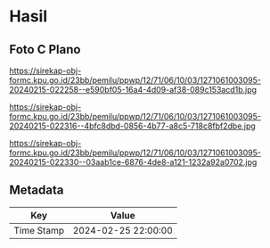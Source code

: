 # Hasil

## Foto C Plano

https://sirekap-obj-formc.kpu.go.id/23bb/pemilu/ppwp/12/71/06/10/03/1271061003095-20240215-022258--e590bf05-16a4-4d09-af38-089c153acd1b.jpg

https://sirekap-obj-formc.kpu.go.id/23bb/pemilu/ppwp/12/71/06/10/03/1271061003095-20240215-022316--4bfc8dbd-0856-4b77-a8c5-718c8fbf2dbe.jpg

https://sirekap-obj-formc.kpu.go.id/23bb/pemilu/ppwp/12/71/06/10/03/1271061003095-20240215-022330--03aab1ce-6876-4de8-a121-1232a92a0702.jpg


## Metadata

| Key        | Value               |
| ---------- | ------------------- |
| Time Stamp | 2024-02-25 22:00:00 |



